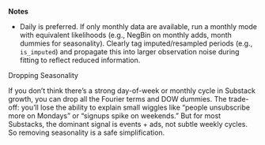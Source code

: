 

**Notes**

- Daily is preferred. If only monthly data are available, run a monthly mode with equivalent likelihoods (e.g., NegBin on monthly adds, month dummies for seasonality). Clearly tag imputed/resampled periods (e.g., `is_imputed`) and propagate this into larger observation noise during fitting to reflect reduced information.


Dropping Seasonality

If you don’t think there’s a strong day-of-week or monthly cycle in Substack growth, you can drop all the Fourier terms and DOW dummies. The trade-off: you’ll lose the ability to explain small wiggles like “people unsubscribe more on Mondays” or “signups spike on weekends.” But for most Substacks, the dominant signal is events + ads, not subtle weekly cycles. So removing seasonality is a safe simplification.

